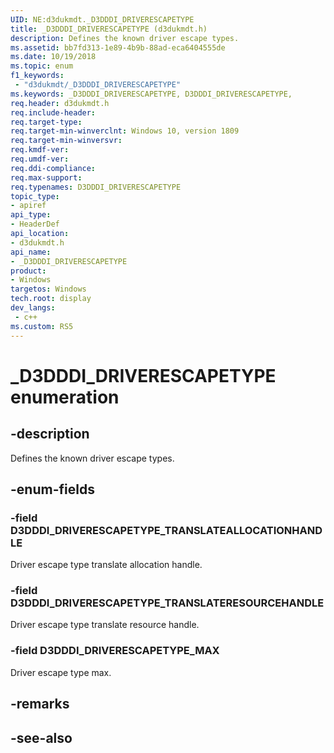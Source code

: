 ```yaml
---
UID: NE:d3dukmdt._D3DDDI_DRIVERESCAPETYPE
title: _D3DDDI_DRIVERESCAPETYPE (d3dukmdt.h)
description: Defines the known driver escape types.
ms.assetid: bb7fd313-1e89-4b9b-88ad-eca6404555de
ms.date: 10/19/2018
ms.topic: enum
f1_keywords:
 - "d3dukmdt/_D3DDDI_DRIVERESCAPETYPE"
ms.keywords: _D3DDDI_DRIVERESCAPETYPE, D3DDDI_DRIVERESCAPETYPE, 
req.header: d3dukmdt.h
req.include-header:
req.target-type:
req.target-min-winverclnt: Windows 10, version 1809
req.target-min-winversvr:
req.kmdf-ver:
req.umdf-ver:
req.ddi-compliance:
req.max-support:
req.typenames: D3DDDI_DRIVERESCAPETYPE
topic_type: 
- apiref
api_type: 
- HeaderDef
api_location: 
- d3dukmdt.h
api_name: 
- _D3DDDI_DRIVERESCAPETYPE
product:
- Windows
targetos: Windows
tech.root: display
dev_langs:
 - c++
ms.custom: RS5
---
```


# _D3DDDI_DRIVERESCAPETYPE enumeration

## -description

Defines the known driver escape types.

## -enum-fields

### -field D3DDDI_DRIVERESCAPETYPE_TRANSLATEALLOCATIONHANDLE

Driver escape type translate allocation handle.

### -field D3DDDI_DRIVERESCAPETYPE_TRANSLATERESOURCEHANDLE

Driver escape type translate resource handle.

### -field D3DDDI_DRIVERESCAPETYPE_MAX 

Driver escape type max.

## -remarks

## -see-also

